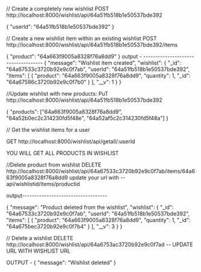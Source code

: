 



// Create a completely new wishlist
POST http://localhost:8000/wishlist/api/64a51fb518b1e50537bde392 

{
  "userId": "64a51fb518b1e50537bde392"
}

// Create a new wishlist item within an existing wishlist
POST http://localhost:8000/wishlist/api/64a51fb518b1e50537bde392/items

{
  "product": "64a663f9005a8328f76a8dd9"
}
       output -
       ------------------------------------
       {
    "message": "Wishlist item created",
    "wishlist": {
        "_id": "64a67533c3720b92e9c0f7ab",
        "userId": "64a51fb518b1e50537bde392",
        "items": [
            {
                "product": "64a663f9005a8328f76a8dd9",
                "quantity": 1,
                "_id": "64a67586c3720b92e9c0f7b0"
            }
        ],
        "__v": 1
    }
}

//Update wishlist with new products:
PuT http://localhost:8000/wishlist/api/64a51fb518b1e50537bde392

{
  "products": ["64a663f9005a8328f76a8dd9", "64a52b0ec2c314230fd5f48e", "64a52af5c2c314230fd5f48a"]
}

// Get the wishlist items for a user

GET http://localhost:8000/wishlist/api/getall/:userId

YOU WILL GET ALL PRODUCTS IN WISHLIST



//Delete product from wishlist
DELETE http://localhost:8000/wishlist/api/64a67533c3720b92e9c0f7ab/items/64a663f9005a8328f76a8dd9
               update your url with   -- api/wishlistid/items/productid

output-----------------------------------

{
    "message": "Product deleted from the wishlist",
    "wishlist": {
        "_id": "64a67533c3720b92e9c0f7ab",
        "userId": "64a51fb518b1e50537bde392",
        "items": [
            {
                "product": "64a663f9005a8328f76a8dd9",
                "quantity": 1,
                "_id": "64a675bec3720b92e9c0f7b4"
            }
        ],
        "__v": 3
    }
}



// Delete a wishlist
DELETE http://localhost:8000/wishlist/api/64a6753ac3720b92e9c0f7ad
 -- UPDATE URL WITH WISHLIST URL 

 OUTPUT -
{
    "message": "Wishlist deleted"
}







